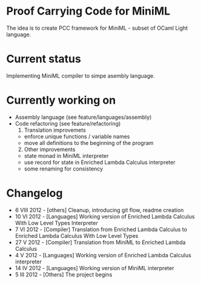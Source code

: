 Proof Carrying Code for MiniML
==============================
The idea is to create PCC framework for MiniML - subset of OCaml Light language.

Current status
==============
Implementing MiniML compiler to simpe asembly language.

Currently working on
====================
* Assembly language (see feature/languages/assembly)
* Code refactoring  (see feature/refactoring)
  1. Translation improvemets
    * enforce unique functions / variable names
    * move all definitions to the beginning of the program
  2. Other improvements
    * state monad in MiniML interpreter
    * use record for state in Enriched Lambda Calculus interpreter
    * some renaming for consistency

Changelog
=========
*  6 VIII 2012 - [others]    Cleanup, introducing git flow, readme creation
* 10   VI 2012 - [Languages] Working version of Enriched Lambda Calculus With Low Level Types Interpreter
*  7   VI 2012 - [Compiler]  Translation from Enriched Lambda Calculus to Enriched Lambda Calculus With Low Level Types
* 27    V 2012 - [Compiler]  Translation from MiniML to Enriched Lambda Calculus
*  4    V 2012 - [Languages] Working version of Enriched Lambda Calculus interpreter
* 14   IV 2012 - [Languages] Working version of MiniML interpreter
*  5  III 2012 - [Others]    The project begins
